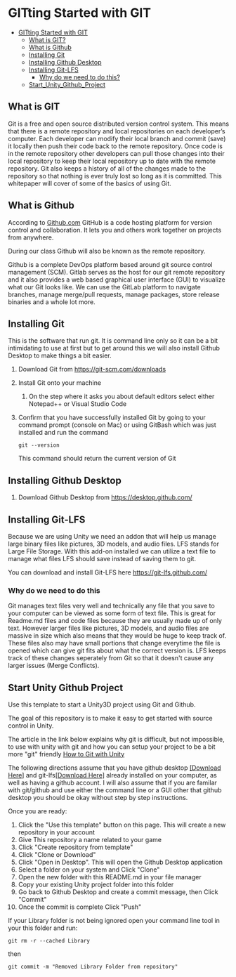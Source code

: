 # GITting Started with GIT
- [GITting Started with GIT](#gitting-started-with-git)
  * [What is GIT?](#what-is-git)
  * [What is Github](#what-is-github)
  * [Installing Git](#installing-git)
  * [Installing Github Desktop](#installing-github-desktop)
  * [Installing Git-LFS](#installing-git-lfs)
    + [Why do we need to do this?](#why-do-we-need-to-do-this)
  * [Start_Unity_Github_Project](#start-unity-github-project)

## What is GIT
Git is a free and open source distributed version control system. This means that there is a remote repository and local repositories on each developer’s computer. Each developer can modify their local branch and commit (save) it locally then push their code back to the remote repository. Once code is in the remote repository other developers can pull those changes into their local repository to keep their local repository up to date with the remote repository. Git also keeps a history of all of the changes made to the repository so that nothing is ever truly lost so long as it is committed. This whitepaper will cover of some of the basics of using Git.

## What is Github
According to [Github.com](https://guides.github.com/activities/hello-world/) GitHub is a code hosting platform for version control and collaboration. It lets you and others work together on projects from anywhere.

During our class Github will also be known as the remote repository.

Github is a complete DevOps platform based around git source control management (SCM). Gitlab serves as the host for our git remote repository and it also provides a web based graphical user interface (GUI) to visualize what our Git looks like. We can use the GitLab platform to navigate branches, manage merge/pull requests, manage packages, store release binaries and a whole lot more.

## Installing Git
This is the software that run git.  It is command line only so it can be a bit intimidating to use at first but to get around this we will also install Github Desktop to make things a bit easier.

1. Download Git from https://git-scm.com/downloads
2. Install Git onto your machine
    1. On the step where it asks you about default editors select either Notepad++ or Visual Studio Code
3. Confirm that you have successfully installed Git by going to your command prompt (console on Mac) or using GitBash which was just installed and run the command

    ```git --version```
    
    This command should return the current version of Git
    
## Installing Github Desktop
1. Download Github Desktop from https://desktop.github.com/

## Installing Git-LFS
Because we are using Unity we need an addon that will help us manage large binary files like pictures, 3D models, and audio files.
LFS stands for Large File Storage.  With this add-on installed we can utilize a text file to manage what files LFS should save instead of saving them to git.

You can download and install Git-LFS here https://git-lfs.github.com/

### Why do we need to do this
Git manages text files very well and technically any file that you save to your computer can be viewed as some form of text file.  This is great for Readme.md files and code files because they are usually made up of only text.  However larger files like pictures, 3D models, and audio files are massive in size which also means that they would be huge to keep track of.  These files also may have small portions that change everytime the file is opened which can give git fits about what the correct version is.  LFS keeps track of these changes seperately from Git so that it doesn't cause any larger issues (Merge Conflicts). 

## Start Unity Github Project
Use this template to start a Unity3D project using Git and Github. 

The goal of this repository is to make it easy to get started with source control in Unity.  

The article in the link below explains why git is difficult, but not impossible, to use with unity with git and how you can setup your project to be a bit more "git" friendly [How to Git with Unity](https://thoughtbot.com/blog/how-to-git-with-unity)

The following directions assume that you have github desktop [[Download Here]](https://desktop.github.com/) and git-lfs[[Download Here]](https://git-lfs.github.com/) already installed on your computer, as well as having a github account.  I will also assume that if you are familar with git/github and use either the command line or a GUI other that github desktop you should be okay without step by step instructions.

Once you are ready:

1. Click the "Use this template" button on this page. This will create a new repository in your account
2. Give This repository a name related to your game
3. Click "Create repository from template"
4. Click "Clone or Download"
5. Click "Open in Desktop".  This will open the Github Desktop application
6. Select a folder on your system and Click "Clone"
7. Open the new folder with this README.md in your file manager
8. Copy your existing Unity project folder into this folder
9. Go back to Github Desktop and create a commit message, then Click "Commit"
10. Once the commit is complete Click "Push"

If your Library folder is not being ignored open your command line tool in your this folder and run:

`git rm -r --cached Library`

then

`git commit -m "Removed Library Folder from repository"`
